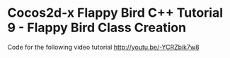 Cocos2d-x Flappy Bird C++ Tutorial 9 - Flappy Bird Class Creation
=================================================================

Code for the following video tutorial http://youtu.be/-YCRZbik7w8

